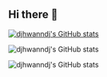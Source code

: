 ## Hi there 👋

[![djhwanndj's GitHub stats](https://github-readme-stats.vercel.app/api?username=djhwanndj)](https://github.com/djhwanndj/github-readme-stats)

![djhwanndj's GitHub stats](https://github-readme-stats.vercel.app/api?username=djhwanndj&show_icons=true)

![djhwanndj's GitHub stats](https://github-readme-stats.vercel.app/api?username=djhwanndj&show_icons=true&theme=radical)
